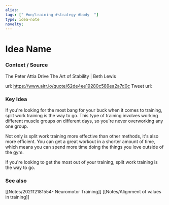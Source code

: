 ```yaml
---
alias: 
tags: [" #on/training #strategy #body  "]
type: idea-note
novelty: 
---
```

# Idea Name

### Context / Source
The Peter Attia Drive
The Art of Stability | Beth Lewis

url: https://www.airr.io/quote/62de4ee19280c589ea2a7d0c
Tweet url: 

### Key Idea

If you're looking for the most bang for your buck when it comes to training, split work training is the way to go. This type of training involves working different muscle groups on different days, so you're never overworking any one group.

Not only is split work training more effective than other methods, it's also more efficient. You can get a great workout in a shorter amount of time, which means you can spend more time doing the things you love outside of the gym.

If you're looking to get the most out of your training, split work training is the way to go.

### See also
[[Notes/202112181554- Neuromotor Training]]
[[Notes/Alignment of values in training]]